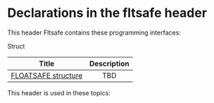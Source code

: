 # Declarations in the fltsafe header
This header Fltsafe contains these programming interfaces:

Struct

| Title        | Description    |
| ------------- |:-------------:|
| [FLOATSAFE structure](ns-fltsafe-floatsafe~r1.md) | TBD |

This header is used in these topics:

